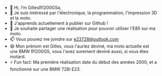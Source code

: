 - 👋 Hi, I’m GillesR1200GSa,
- 👀 Je suis intéressé par l'électronique, la programmation, l'impression 3D et la moto.
- 🌱 J'apprends actuellement à publier sur Github !
- 💞️ Je souhaite partager une réalisation pour pouvoir utiliser l'E85 sur ma moto.
- 📫 Vous pouvez me joindre sur e23728@outlook.com
- 😄 Mon prénom est Gilles, vous l'auriez deviné, ma moto actuelle est une BMW R1200GS, vous l'avez surement deviné aussi, si vous êtes motard.
- ⚡ Fun fact: Ma première réalisation date du début des années 2000, et a fonctionné sur une BMW 728i E23.

<!---
GillesR1200GSa/GillesR1200GSa is a ✨ special ✨ repository because its `README.md` (this file) appears on your GitHub profile.
You can click the Preview link to take a look at your changes.
--->
